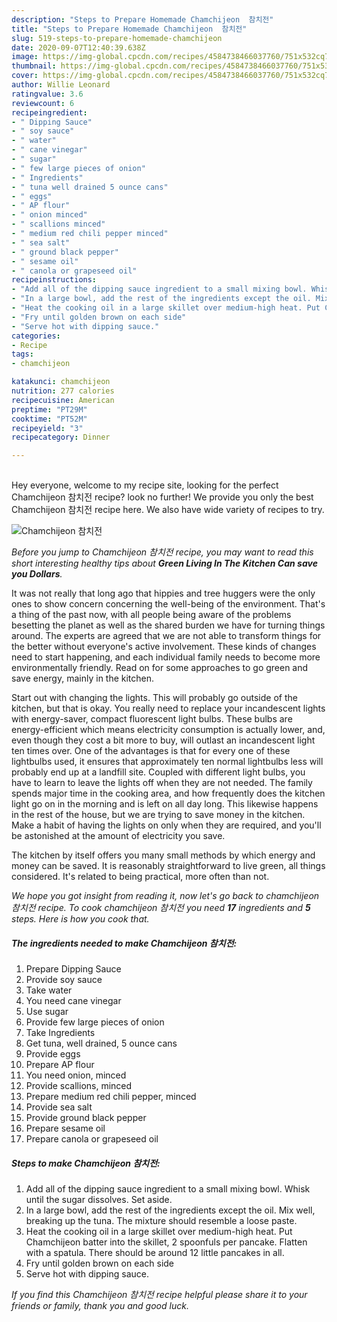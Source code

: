 ```yaml
---
description: "Steps to Prepare Homemade Chamchijeon  참치전"
title: "Steps to Prepare Homemade Chamchijeon  참치전"
slug: 519-steps-to-prepare-homemade-chamchijeon
date: 2020-09-07T12:40:39.638Z
image: https://img-global.cpcdn.com/recipes/4584738466037760/751x532cq70/chamchijeon-참치전-recipe-main-photo.jpg
thumbnail: https://img-global.cpcdn.com/recipes/4584738466037760/751x532cq70/chamchijeon-참치전-recipe-main-photo.jpg
cover: https://img-global.cpcdn.com/recipes/4584738466037760/751x532cq70/chamchijeon-참치전-recipe-main-photo.jpg
author: Willie Leonard
ratingvalue: 3.6
reviewcount: 6
recipeingredient:
- " Dipping Sauce"
- " soy sauce"
- " water"
- " cane vinegar"
- " sugar"
- " few large pieces of onion"
- " Ingredients"
- " tuna well drained 5 ounce cans"
- " eggs"
- " AP flour"
- " onion minced"
- " scallions minced"
- " medium red chili pepper minced"
- " sea salt"
- " ground black pepper"
- " sesame oil"
- " canola or grapeseed oil"
recipeinstructions:
- "Add all of the dipping sauce ingredient to a small mixing bowl. Whisk until the sugar dissolves. Set aside."
- "In a large bowl, add the rest of the ingredients except the oil. Mix well, breaking up the tuna. The mixture should resemble a loose paste."
- "Heat the cooking oil in a large skillet over medium-high heat. Put Chamchijeon batter into the skillet, 2 spoonfuls per pancake. Flatten with a spatula. There should be around 12 little pancakes in all."
- "Fry until golden brown on each side"
- "Serve hot with dipping sauce."
categories:
- Recipe
tags:
- chamchijeon

katakunci: chamchijeon 
nutrition: 277 calories
recipecuisine: American
preptime: "PT29M"
cooktime: "PT52M"
recipeyield: "3"
recipecategory: Dinner

---
```

<br>
Hey everyone, welcome to my recipe site, looking for the perfect Chamchijeon  참치전 recipe? look no further! We provide you only the best Chamchijeon  참치전 recipe here. We also have wide variety of recipes to try.
<br>


![Chamchijeon  참치전](https://img-global.cpcdn.com/recipes/4584738466037760/751x532cq70/chamchijeon-참치전-recipe-main-photo.jpg)

<i>Before you jump to Chamchijeon  참치전 recipe, you may want to read this short interesting healthy tips about 
<strong>Green Living In The Kitchen Can save you Dollars</strong>.</i>
</br>

It was not really that long ago that hippies and tree huggers were the only ones to show concern concerning the well-being of the environment. That's a thing of the past now, with all people being aware of the problems besetting the planet as well as the shared burden we have for turning things around. The experts are agreed that we are not able to transform things for the better without everyone's active involvement. These kinds of changes need to start happening, and each individual family needs to become more environmentally friendly. Read on for some approaches to go green and save energy, mainly in the kitchen.

Start out with changing the lights. This will probably go outside of the kitchen, but that is okay. You really need to replace your incandescent lights with energy-saver, compact fluorescent light bulbs. These bulbs are energy-efficient which means electricity consumption is actually lower, and, even though they cost a bit more to buy, will outlast an incandescent light ten times over. One of the advantages is that for every one of these lightbulbs used, it ensures that approximately ten normal lightbulbs less will probably end up at a landfill site. Coupled with different light bulbs, you have to learn to leave the lights off when they are not needed. The family spends major time in the cooking area, and how frequently does the kitchen light go on in the morning and is left on all day long. This likewise happens in the rest of the house, but we are trying to save money in the kitchen. Make a habit of having the lights on only when they are required, and you'll be astonished at the amount of electricity you save.

The kitchen by itself offers you many small methods by which energy and money can be saved. It is reasonably straightforward to live green, all things considered. It's related to being practical, more often than not.


<i>We hope you got insight from reading it, now let's go back to chamchijeon  참치전 recipe. To cook chamchijeon  참치전 you need <strong>17</strong> ingredients and <strong>5</strong> steps. Here is how you cook that.
</i>

##### The ingredients needed to make Chamchijeon  참치전:

1. Prepare  Dipping Sauce
1. Provide  soy sauce
1. Take  water
1. You need  cane vinegar
1. Use  sugar
1. Provide  few large pieces of onion
1. Take  Ingredients
1. Get  tuna, well drained, 5 ounce cans
1. Provide  eggs
1. Prepare  AP flour
1. You need  onion, minced
1. Provide  scallions, minced
1. Prepare  medium red chili pepper, minced
1. Provide  sea salt
1. Provide  ground black pepper
1. Prepare  sesame oil
1. Prepare  canola or grapeseed oil


##### Steps to make Chamchijeon  참치전:

1. Add all of the dipping sauce ingredient to a small mixing bowl. Whisk until the sugar dissolves. Set aside.
1. In a large bowl, add the rest of the ingredients except the oil. Mix well, breaking up the tuna. The mixture should resemble a loose paste.
1. Heat the cooking oil in a large skillet over medium-high heat. Put Chamchijeon batter into the skillet, 2 spoonfuls per pancake. Flatten with a spatula. There should be around 12 little pancakes in all.
1. Fry until golden brown on each side
1. Serve hot with dipping sauce.


<i>If you find this Chamchijeon  참치전 recipe helpful please share it to your friends or family, thank you and good luck.</i>
